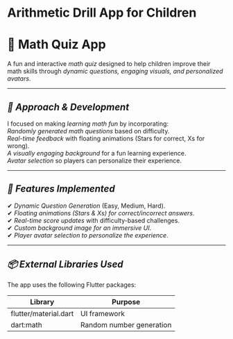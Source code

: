 # Arithmetic Drill App for Children
 
# 🎯 Math Quiz App  

A fun and interactive *math quiz* designed to help children improve their math skills through *dynamic questions, engaging visuals, and personalized avatars*.

---

## *🚀 Approach & Development*  
I focused on making *learning math fun* by incorporating:  
*Randomly generated math questions* based on difficulty.  
*Real-time feedback* with floating animations (Stars for correct, Xs for wrong).  
*A visually engaging background* for a fun learning experience.  
*Avatar selection* so players can personalize their experience.  

---

## *🔹 Features Implemented*  
✔ *Dynamic Question Generation* (Easy, Medium, Hard).  
✔ *Floating animations (Stars & Xs) for correct/incorrect answers*.  
✔ *Real-time score updates* with difficulty-based challenges.  
✔ *Custom background image for an immersive UI*.  
✔ *Player avatar selection to personalize the experience*.  

---

## *📦 External Libraries Used*  
The app uses the following Flutter packages:  

| Library       | Purpose |
|--------------|---------|
| flutter/material.dart | UI framework |
| dart:math | Random number generation |

